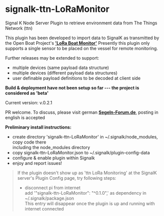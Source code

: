 # signalk-ttn-LoRaMonitor
Signal K Node Server Plugin to retrieve environment data from The Things Network (ttn)

This plugin has been developed to import data to SignalK as transmitted by the Open Boat Project's  [**'LoRa Boat Monitor'**](https://open-boat-projects.org/en/lora-bootsmonitor/ "click to read more")
Presently this plugin only supports a single sensor to be placed on the vessel for remote monitoring.

Further releases may be extended to support:

* multiple devices (same payload data structure)
* multiple devices (different payload data structures)
* user definable payload definitions to be decoded at client side

**Build & deployment have not been setup so far --- the project is considered as 'beta'**

Current version: v.0.2.1

PR welcome. 
To discuss, please visit german [**Segeln-Forum.de**](https://www.segeln-forum.de/board194-boot-technik/board195-open-boat-projects-org/74840-lora-monitoring-und-alarmserver/#post2124488), posting in english is accepted

**Preliminary install instructions:**

* create directory 'signalk-ttn-LoRaMonitor' in ~/.signalk/node_modules, copy code there  
including the node_modules directory
* copy signalk-ttn-LoRaMonitor.json to ~/.signalk/plugin-config-data
* configure & enable plugin within Signalk
* enjoy and report issues!

> If the plugin doesn't show up as 'ttn LoRa Monitoring' at the SignalK server's Plugin Config page, try following steps:
> * disconnect pi from internet  
> add '"signalk-ttn-LoRaMonitor": "^0.1.0",' as dependency in ~/.signalk/package.json  
> This entry will disappear once the plugin is up and running with internet connected

